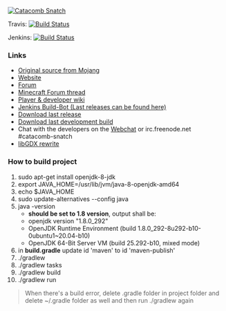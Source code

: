 [![Catacomb Snatch](http://i.imgur.com/uSFJF.png)](https://catacombsnatch.net)

Travis: [![Build Status](https://travis-ci.org/Maescool/Catacomb-Snatch.svg?branch=develop)](https://travis-ci.org/Maescool/Catacomb-Snatch)

Jenkins: [![Build Status](https://ci.catacombsnatch.net/job/Catacomb-Snatch-Dev/badge/icon)](https://ci.catacombsnatch.net/job/Catacomb-Snatch-Dev)

### Links

* [Original source from Mojang](http://assets.mojang.com/mojam/CatacombSnatch_src.zip)
* [Website](http://catacombsnatch.net/)
* [Forum](http://forum.catacombsnatch.net/)
* [Minecraft Forum thread](http://www.minecraftforum.net/topic/1046349-the-catacomb-snatch-project-github)
* [Player & developer wiki](https://github.com/Maescool/Catacomb-Snatch/wiki)
* [Jenkins Build-Bot (Last releases can be found here)](http://ci.catacombsnatch.net/)
* [Download last release](http://ci.catacombsnatch.net/job/Catacomb-Snatch/lastSuccessfulBuild/artifact/build/libs/Catacomb-Snatch-1.1.0-BETA.jar)
* [Download last development build](http://ci.catacombsnatch.net/job/Catacomb-Snatch-Dev/lastSuccessfulBuild/artifact/build/libs/Catacomb-Snatch-1.1.1-SNAPSHOT.jar)
* Chat with the developers on the [Webchat](http://webchat.freenode.net/?channels=catacomb-snatch) or irc.freenode.net #catacomb-snatch
* [libGDX rewrite](https://github.com/Catacomb-Snatch/Catacomb-Snatch)

### How to build project

1. sudo apt-get install openjdk-8-jdk
2. export JAVA_HOME=/usr/lib/jvm/java-8-openjdk-amd64
3. echo $JAVA_HOME
4. sudo update-alternatives --config java
5. java -version
	- **should be set to 1.8 version**, output shall be:
	- openjdk version "1.8.0_292"
	- OpenJDK Runtime Environment (build 1.8.0_292-8u292-b10-0ubuntu1~20.04-b10)
	- OpenJDK 64-Bit Server VM (build 25.292-b10, mixed mode)
6. in **build.gradle** update id 'maven' to id 'maven-publish'
7. ./gradlew
8. ./gradlew tasks
9. ./gradlew build
10. ./gradlew run

> When there's a build error, delete .gradle folder in project folder and delete ~/.gradle folder as well and then run ./gradlew again
